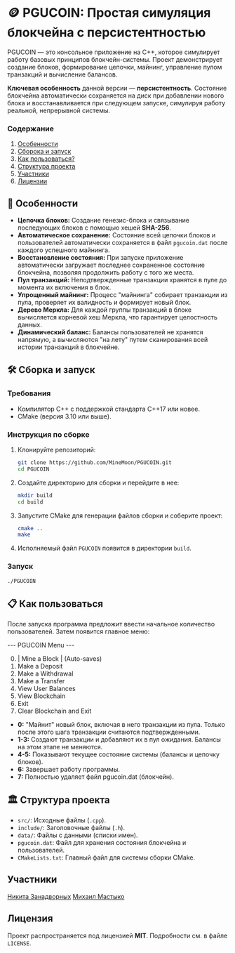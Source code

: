 # 🪙 PGUCOIN: Простая симуляция блокчейна с персистентностью

PGUCOIN — это консольное приложение на C++, которое симулирует работу базовых принципов блокчейн-системы. Проект демонстрирует создание блоков, формирование цепочки, майнинг, управление пулом транзакций и вычисление балансов.

**Ключевая особенность** данной версии — **персистентность**. Состояние блокчейна автоматически сохраняется на диск при добавлении нового блока и восстанавливается при следующем запуске, симулируя работу реальной, непрерывной системы.

### **Содержание**

1.  [Особенности](#особенности)
2.  [Сборока и запуск](#сборка-и-запуск)
3.  [Как пользоваться?](#как-пользоваться)
4.  [Структура проекта](#структура-проекта)
5.  [Участники](#участники)
6.  [Лицензии](#лицензии)


## 🚀 Особенности

- **Цепочка блоков:** Создание генезис-блока и связывание последующих блоков с помощью хешей **SHA-256**.
- **Автоматическое сохранение:** Состояние всей цепочки блоков и пользователей автоматически сохраняется в файл `pgucoin.dat` после каждого успешного майнинга.
- **Восстановление состояния:** При запуске приложение автоматически загружает последнее сохраненное состояние блокчейна, позволяя продолжить работу с того же места.
- **Пул транзакций:** Неподтвержденные транзакции хранятся в пуле до момента их включения в блок.
- **Упрощенный майнинг:** Процесс "майнинга" собирает транзакции из пула, проверяет их валидность и формирует новый блок.
- **Дерево Меркла:** Для каждой группы транзакций в блоке вычисляется корневой хеш Меркла, что гарантирует целостность данных.
- **Динамический баланс:** Балансы пользователей не хранятся напрямую, а вычисляются "на лету" путем сканирования всей истории транзакций в блокчейне.

## 🛠️ Сборка и запуск

### Требования

- Компилятор C++ с поддержкой стандарта C++17 или новее.
- CMake (версия 3.10 или выше).

### Инструкция по сборке

1.  Клонируйте репозиторий:
    ```bash
    git clone https://github.com/MineMoon/PGUCOIN.git
    cd PGUCOIN
    ```
2.  Создайте директорию для сборки и перейдите в нее:
    ```bash
    mkdir build
    cd build
    ```
3.  Запустите CMake для генерации файлов сборки и соберите проект:
    ```bash
    cmake ..
    make
    ```
4.  Исполняемый файл `PGUCOIN` появится в директории `build`.

### Запуск

```bash
./PGUCOIN
```

## 📋 Как пользоваться

После запуска программа предложит ввести начальное количество пользователей. Затем появится главное меню:

--- PGUCOIN Menu ---

0. | Mine a Block | (Auto-saves)
1. Make a Deposit
2. Make a Withdrawal
3. Make a Transfer
4. View User Balances
5. View Blockchain
6. Exit
7. Clear Blockchain and Exit

- **0:** "Майнит" новый блок, включая в него транзакции из пула. Только после этого шага транзакции считаются подтвержденными.
- **1-3:** Создают транзакции и добавляют их в пул ожидания. Балансы на этом этапе не меняются.
- **4-5:** Показывают текущее состояние системы (балансы и цепочку блоков).
- **6:** Завершает работу программы.
- **7:** Полностью удаляет файл pgucoin.dat (блокчейн).

## 🏛️ Структура проекта

- `src/`: Исходные файлы (`.cpp`).
- `include/`: Заголовочные файлы (`.h`).
- `data/`: Файлы с данными (списки имен).
- `pgucoin.dat`: Файл для хранения состояния блокчейна и пользователей.
- `CMakeLists.txt`: Главный файл для системы сборки CMake.

## Участники

[Никита Занадворных](https://github.com/nikzan)
[Михаил Мастыко](https://github.com/MineMoon)

## Лицензия

Проект распространяется под лицензией **MIT**. Подробности см. в файле `LICENSE`.

  
